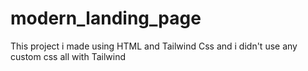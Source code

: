 # modern_landing_page
This project i made using HTML and Tailwind Css and i didn't use any custom css all with Tailwind
